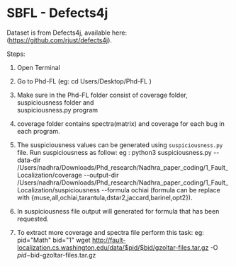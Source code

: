 # SBFL - Defects4j

Dataset is from Defects4j, available here: (https://github.com/rjust/defects4j).


Steps:

1) Open Terminal 

2) Go to Phd-FL (eg: cd Users/Desktop/Phd-FL )

3) Make sure in the Phd-FL folder consist of coverage folder, suspiciousness folder and   
   suspiciousness.py program 

4) coverage folder contains spectra(matrix) and coverage for each bug in each program.

5) The suspiciousness values can be generated using `suspiciousness.py` file. Run suspiciousness as follow:
   eg : python3 suspiciousness.py --data-dir /Users/nadhra/Downloads/Phd_research/Nadhra_paper_coding/1_Fault_Localization/coverage --output-dir /Users/nadhra/Downloads/Phd_research/Nadhra_paper_coding/1_Fault_Localization/suspiciousness --formula ochiai
   (formula can be replace with {muse,all,ochiai,tarantula,dstar2,jaccard,barinel,opt2}).

6) In suspiciousness file output will generated for formula that has been requested.

7) To extract more coverage and spectra file perform this task:
	eg: pid="Math"
	    bid="1"
            wget http://fault-localization.cs.washington.edu/data/$pid/$bid/gzoltar-files.tar.gz -O $pid-$bid-gzoltar-files.tar.gz








